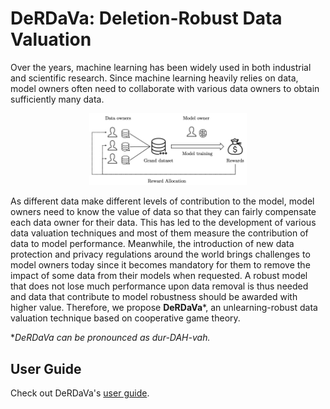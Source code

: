 # DeRDaVa: Deletion-Robust Data Valuation

Over the years, machine learning has been widely used in both industrial and scientific research. Since machine learning heavily relies on data, model owners often need to collaborate with various data owners to obtain sufficiently many data. 

<div align="center"><img src="./site_images/collaborative-machine-learning.png" alt="urdava-collaborative-machine-learning" width="50%"></div>

As different data make different levels of contribution to the model, model owners need to know the value of data so that they can fairly compensate each data owner for their data. This has led to the development of various data valuation techniques and most of them measure the contribution of data to model performance. Meanwhile, the introduction of new data protection and privacy regulations around the world brings challenges to model owners today since it becomes mandatory for them to remove the impact of some data from their models when requested. A robust model that does not lose much performance upon data removal is thus needed and data that contribute to model robustness should be awarded with higher value. Therefore, we propose **DeRDaVa***, an unlearning-robust data valuation technique based on cooperative game theory.

**DeRDaVa can be pronounced as dur-DAH-vah.*

## User Guide

Check out DeRDaVa's [user guide](https://snoidetx.github.io/derdava/user_guide.html).
